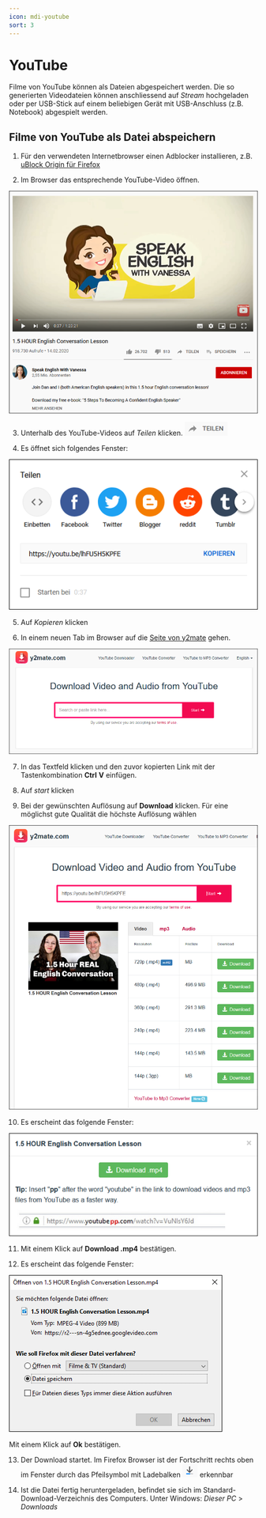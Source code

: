 ```yaml
---
icon: mdi-youtube
sort: 3
---
```


# YouTube



Filme von YouTube können als Dateien abgespeichert werden. Die so generierten Videodateien können anschliessend auf _Stream_ hochgeladen oder per USB-Stick auf einem beliebigen Gerät mit USB-Anschluss (z.B. Notebook) abgespielt werden.

## Filme von YouTube als Datei abspeichern

1. Für den verwendeten Internetbrowser einen Adblocker installieren, z.B. [uBlock Origin für Firefox](https://ict.mygymer.ch/byod/windows/firefox/#ad-blocker-installieren)

2. Im Browser das entsprechende YouTube-Video öffnen.

![](./images/youtube-01.png)

3. Unterhalb des YouTube-Videos auf _Teilen_ klicken.
![](./images/youtube-02.png)

4. Es öffnet sich folgendes Fenster:

![](./images/youtube-03.png)

5. Auf _Kopieren_ klicken

6. In einem neuen Tab im Browser auf die [Seite von y2mate](https://www.y2mate.com/) gehen.

![](./images/youtube-04.png)

7. In das Textfeld klicken und den zuvor kopierten Link mit der Tastenkombination __Ctrl__ __V__ einfügen.

8. Auf _start_ klicken

9. Bei der gewünschten Auflösung auf __Download__ klicken. Für eine möglichst gute Qualität die höchste Auflösung wählen

![](./images/youtube-05.png)

10. Es erscheint das folgende Fenster:

![](./images/youtube-06.png)

11. Mit einem Klick auf __Download .mp4__ bestätigen.

12. Es erscheint das folgende Fenster:

![](./images/youtube-07.png)

Mit einem Klick auf __Ok__ bestätigen.

13. Der Download startet. Im Firefox Browser ist der Fortschritt rechts oben im Fenster durch das Pfeilsymbol mit Ladebalken ![](./images/youtube-08.png) erkennbar

14. Ist die Datei fertig heruntergeladen, befindet sie sich im Standard-Download-Verzeichnis des Computers. Unter Windows: _Dieser PC_ > _Downloads_

